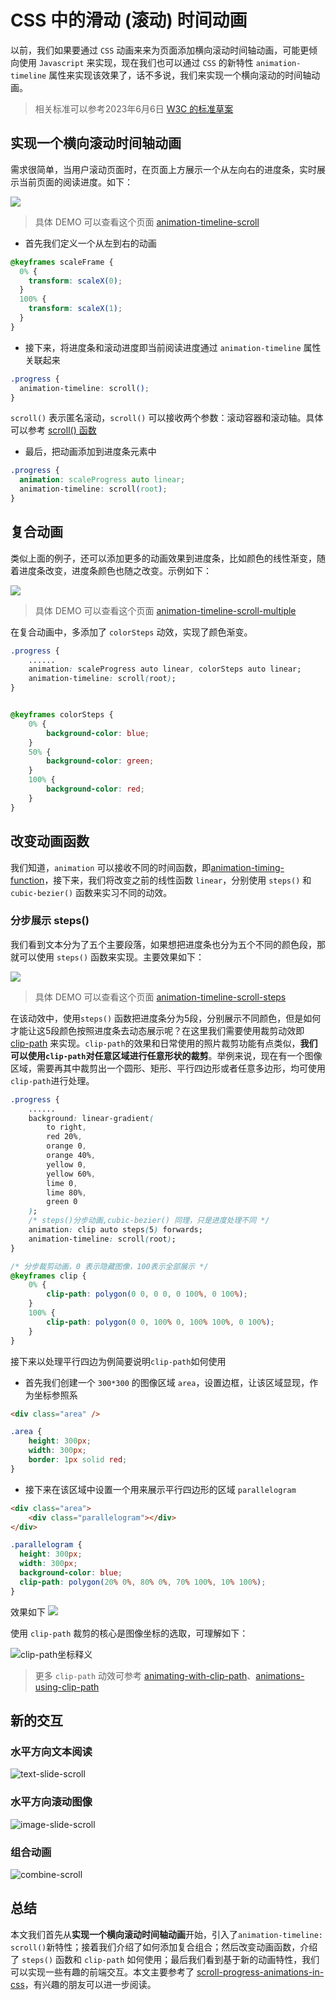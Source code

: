 # CSS 中的滑动 (滚动) 时间动画

以前，我们如果要通过 `CSS` 动画来来为页面添加横向滚动时间轴动画，可能更倾向使用 `Javascript` 来实现，现在我们也可以通过 `CSS` 的新特性 `animation-timeline` 属性来实现该效果了，话不多说，我们来实现一个横向滚动的时间轴动画。

> 相关标准可以参考2023年6月6日 [W3C 的标准草案](https://www.w3.org/TR/scroll-animations-1/#scroll-timelines)


## 实现一个横向滚动时间轴动画
需求很简单，当用户滚动页面时，在页面上方展示一个从左向右的进度条，实时展示当前页面的阅读进度。如下：

![](../assets/scroll/basic.gif)

> 具体 DEMO 可以查看这个页面 [animation-timeline-scroll](https://docs.qjidea.com/demos/scroll/basic.html)

- 首先我们定义一个从左到右的动画

```css
@keyframes scaleFrame {
  0% {
    transform: scaleX(0);
  }
  100% {
    transform: scaleX(1);
  }
}
```
- 接下来，将进度条和滚动进度即当前阅读进度通过 `animation-timeline` 属性关联起来
```css
.progress {
  animation-timeline: scroll();
}
```

`scroll()` 表示匿名滚动，`scroll()` 可以接收两个参数：滚动容器和滚动轴。具体可以参考 [scroll() 函数](https://developer.mozilla.org/en-US/docs/Web/CSS/animation-timeline/scroll)


- 最后，把动画添加到进度条元素中
```css
.progress {
  animation: scaleProgress auto linear;
  animation-timeline: scroll(root);
}
```

## 复合动画
类似上面的例子，还可以添加更多的动画效果到进度条，比如颜色的线性渐变，随着进度条改变，进度条颜色也随之改变。示例如下：


![](../assets/scroll/basic-2.gif)

> 具体 DEMO 可以查看这个页面 [animation-timeline-scroll-multiple](https://docs.qjidea.com/demos/scroll/multiple.html)

在复合动画中，多添加了 `colorSteps` 动效，实现了颜色渐变。
```css
.progress {
    ......
    animation: scaleProgress auto linear, colorSteps auto linear;
    animation-timeline: scroll(root);
}


@keyframes colorSteps {
    0% {
        background-color: blue;
    }
    50% {
        background-color: green;
    }
    100% {
        background-color: red;
    }
}
```
## 改变动画函数
我们知道，`animation` 可以接收不同的时间函数，即[animation-timing-function](https://developer.mozilla.org/en-US/docs/Web/CSS/animation-timing-function)，接下来，我们将改变之前的线性函数 `linear`，分别使用 `steps()` 和 `cubic-bezier()` 函数来实习不同的动效。

### 分步展示 steps() 
我们看到文本分为了五个主要段落，如果想把进度条也分为五个不同的颜色段，那就可以使用 `steps()` 函数来实现。主要效果如下：



![](../assets/scroll/basic-3.gif)

> 具体 DEMO 可以查看这个页面 [animation-timeline-scroll-steps](https://docs.qjidea.com/demos/scroll/steps.html)



在该动效中，使用`steps()` 函数把进度条分为5段，分别展示不同颜色，但是如何才能让这5段颜色按照进度条去动态展示呢？在这里我们需要使用裁剪动效即 [clip-path](https://developer.mozilla.org/zh-CN/docs/Web/CSS/clip-path) 来实现。`clip-path`的效果和日常使用的照片裁剪功能有点类似，**我们可以使用`clip-path`对任意区域进行任意形状的裁剪**。举例来说，现在有一个图像区域，需要再其中裁剪出一个圆形、矩形、平行四边形或者任意多边形，均可使用`clip-path`进行处理。

```css
.progress {
    ......
    background: linear-gradient(
        to right,
        red 20%,
        orange 0,
        orange 40%,
        yellow 0,
        yellow 60%,
        lime 0,
        lime 80%,
        green 0
    );
    /* steps()分步动画,cubic-bezier() 同理，只是进度处理不同 */
    animation: clip auto steps(5) forwards;
    animation-timeline: scroll(root);
}

/* 分步裁剪动画，0 表示隐藏图像，100表示全部展示 */
@keyframes clip {
    0% {
        clip-path: polygon(0 0, 0 0, 0 100%, 0 100%);
    }
    100% {
        clip-path: polygon(0 0, 100% 0, 100% 100%, 0 100%);
    }
}
```
接下来以处理平行四边为例简要说明`clip-path`如何使用

- 首先我们创建一个 `300*300` 的图像区域 `area`，设置边框，让该区域显现，作为坐标参照系
```html
<div class="area" />
```
```css
.area {
    height: 300px;
    width: 300px;
    border: 1px solid red;
}
```
- 接下来在该区域中设置一个用来展示平行四边形的区域 `parallelogram`
```html
<div class="area">
    <div class="parallelogram"></div>
</div>
```
```css
.parallelogram {
  height: 300px;
  width: 300px;
  background-color: blue;
  clip-path: polygon(20% 0%, 80% 0%, 70% 100%, 10% 100%);
}
```
效果如下 ![](https://p.ipic.vip/t5iztw.png)


使用 `clip-path` 裁剪的核心是图像坐标的选取，可理解如下：

![clip-path坐标释义](https://p.ipic.vip/p5q2dq.jpeg)


> 更多 `clip-path` 动效可参考  [animating-with-clip-path](https://css-tricks.com/animating-with-clip-path/)、[animations-using-clip-path](https://blog.logrocket.com/guide-to-css-animations-using-clip-path/)


## 新的交互
### 水平方向文本阅读

![text-slide-scroll](../assets/scroll/basic-4.gif)
### 水平方向滚动图像

![image-slide-scroll](../assets/scroll/basic-5.gif)

### 组合动画

![combine-scroll](../assets/scroll/basic-6.gif)


## 总结
本文我们首先从**实现一个横向滚动时间轴动画**开始，引入了`animation-timeline: scroll()`新特性；接着我们介绍了如何添加复合组合；然后改变动画函数，介绍了 `steps()` 函数和 `clip-path` 如何使用；最后我们看到基于新的动画特性，我们可以实现一些有趣的前端交互。本文主要参考了 [scroll-progress-animations-in-css](https://developer.mozilla.org/en-US/blog/scroll-progress-animations-in-css/)，有兴趣的朋友可以进一步阅读。


  


